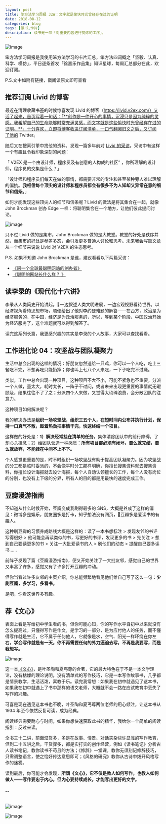 ```yaml
---
layout: post
title: 笨方法学习周报 32W：文字就是愉快时光曾经存在过的证明
date: 2018-08-12
categories: blog
tags: [读书,卡片]
description: 读书是一项「对重要内容进行提炼的工序」。
---
```



![image](http://upload-images.jianshu.io/upload_images/32598-10076b823e55a801?imageMogr2/auto-orient/strip%7CimageView2/2/w/1240)

笨方法学习周报是我使用笨方法学习的卡片汇总，笨方法四词概之「坚毅、认真、科学、模仿」，平日逐条首发「徐嘉乐作品集」知识星球，每周汇总部分在此，欢迎订阅。

P.S.文中如附有链接，戳阅读原文即可查看

## 推荐订阅 Livid 的博客

最近在清理收藏书签的时候惊喜发现 Livid  的博客（https://livid.v2ex.com/）又活了起来，首页写着一句话：「**创作是一件开心的事情，沉浸只是因为纯粹的灵感。我希望自己的生命能够时常充满灵感，而文字就是这些愉快时光曾经存在过的证明。**」十分喜欢，立即将博客收进订阅清单，一口气翻阅旧文之后，又订阅了他的 Twitter。

随后又在搜索引擎中找他的资料，发现一篇多年前对 [Livid 的采访](http://www.ifanr.com/22202)，采访中有这样一个有趣且令我印象深刻的问题：

「 V2EX 是一个由设计师，程序员及有创意的人构成的社区” ，你所理解的设计师，程序员的交集是什么？」

「设计师和程序员们每天在做的事情，都需要非常的专注和甚至某种旁人难以理解的偏执。**我相信每个顶尖的设计师和程序员都会有很多不为人知却又异常在意的细节和信条。**」

如何才能发现这些顶尖人的细节和信条呢？Livid 的做法是将其集合在一起，就像 John Brockman 创办 Edge 一样：将聪明集合在一个地方，让他们彼此提问讨论。

![image](http://upload-images.jianshu.io/upload_images/32598-0a1d7a1c34144331?imageMogr2/auto-orient/strip%7CimageView2/2/w/1240) 

只不过 Livid 做的是集市，John Brockman 做的是大教堂。教堂的好处是秩序井然，而集市的好处是参差多态，会引发更多普通人讨论和思考。未来我会写篇文章从一个细节来说说 Livid 对 V2EX 的生态思考。

P.S. 如果不知道 John Brockman 是谁，建议看看以下两篇采访：

- [《问一个全球最聪明网站的创办者》](https://www.lw5u.com/zz/renwu/news/itemid-957875.html)
- [《聪明的网站长什么样？ 》](https://www.edge.org/Press/ChinaBlogweeklyMagazine.pdf)

## 读李录的《现代化十六讲》

李录从人类简史开始讲起，一边叙述人类文明进展，一边宏观视野看待世界，以经济视角看待思想市场，顺便给出了他对李约瑟难题的解答——在西方，政治是为经济服务的，在中国，经济是为政治服务的，所以，等到某个阶段，中国政治开始为经济服务了，这个难题就可以得到解答了。

读完这系列长篇，我更感兴趣的其实是李录的个人故事，大家可以查找看看。

## 工作进化论 04：攻坚战与团队凝聚力

生活中总会出现的这样的情况：好朋友忽然送给一只鸡，你可以一个人吃，吃上三餐吃不完，不想再吃只能扔掉；你也叫上七八个人来吃，一下子吃完不过瘾。

类似，工作中总会出现一种项目，这种项目不大不小，可能不紧急也不重要，分派一个人做，量太大，耗时太长，一阵子不过问，或者未来出现更重要的事情就无暇顾及，结果往往不了了之；分派四个人来做，又觉得太琐碎浪费，会分散团队的注意力。

这种项目如何解决呢？

我的解决办法是**组织一场攻坚战，组织三五个人，在短时间内公布并执行计划，保持一口真气不散，趁着热劲把事情干完，快速终结一个项目。**

这样做的好处是：**1）解决经常挂在清单的任务**，集体清除团队中的前行障碍，了却心头挂念；2）给团队营造一种感觉：**所有项目都必须有闭环，要么就完结，要么就放弃，不能挂在中间不上不下。**

个人感觉更重要的是，时不时组织一场攻坚战有助于提高团队凝聚力。因为攻坚战的分工都是临时委派的，不会像平时分工那样明确，你擅长搜集资料就去搜集资料，你擅长设计海报就去设计海报，每个人自动认领擅长的工作，每个人没有岗位的分别，也没有上下级的分界，所有人的目的都是用最快的速度完成工作。

## 豆瓣漫游指南

不知道从什么时候开始，豆瓣变成我刷得最多的 SNS，大概是养成了这样的偏见：微博多是娱乐，朋友圈多是打卡，知乎想法没有网页，豆瓣多是爱读书的有趣人。

这种刷豆瓣的习惯养成路线大概是这样的：读了一本书想标注 > 发现友邻的书评写得很好 > 他可能会再读类似的书，写更好的书评，发现更多的书 > 先关注 >  想到自己要读更多的书 > 关注一大批爱读书的人 > 刷他们的动态 > 提醒自己要多读书…… 

前阵子发现了篇《豆瓣漫游指南》，便又开始关注了一大批友邻，感觉自己的世界又丰富了许多，感觉又有了许多打开豆瓣的冲动。

但你当看过许多友邻的主页介绍，你总能频繁地看见他们给自己写了这么一句：**少刷豆瓣，多学习，多看书。**

是吧，你看这世界多有趣。

## 荐《文心》

表面上看是写给初中学生看的书，但你可能心知，你的写作水平自初中以来就没有怎么提高过，只懂得写作是作文，是学习的一部分，是为应付他人的任务，而不懂得写作就是生活，它不属于任何他人，它就像是水，空气、阳光一样环绕在你左右，**学会写作就是有一天，你不再需要任何的外力逼迫去写，不再是我要写，而是我想写。**

![image](http://upload-images.jianshu.io/upload_images/32598-3bb6bbf08ff7eb0c?imageMogr2/auto-orient/strip%7CimageView2/2/w/1240)

这一本[《文心》](https://book.douban.com/subject/26841182/)，是叶圣陶和夏丐尊的合著，它的最大特色在于不是一本文学理论，没有枯燥的理论说明，没有清单式的写作技巧，它是一本写作故事书，几乎都是情景教学，生活活泼，寓教于乐。读完我常想：如果我在初中就遇见了这本书，如果我在初中就遇上了书中那样的语文老师，大概就不会一路在应试教育中丢失了写作的兴趣。

可喜是现在遇见这本书也不晚，叶圣陶和夏丐尊两位老师的用心倾注，让这本书从 1934 年至今依然反复可读，成为经典。

阅读经典需要耐心与时间，如果你想快速获取此书的精华，我给你一个简单的阅读指引：反过来读。

全书三十二讲，前面湿货多，多是在故事、情景、对话夹杂些许显浅的写作教育，但到二十五讲之后，干货骤多，都是实打实的创作经营，例如《读书笔记》分析古人读书笔记，教你读书不苟且的方法；《修辞》一堂课，教你无须刻记修辞技巧，只需调整语言，使之恰好传达意思即可；《风格的研究》教你从古诗中拨开风格写作的迷雾。

读到最后，你可能才会发现，**所谓《文心》，它不仅是教人如何写作，也教人如何做人——写作要忠于内心，但内心要持续成长，才能写出更好的文字。**


######  --

![image](http://upload-images.jianshu.io/upload_images/32598-eb718b8ca77ec9a3?imageMogr2/auto-orient/strip%7CimageView2/2/w/1240)

![image](http://upload-images.jianshu.io/upload_images/32598-ba0215142e278083?imageMogr2/auto-orient/strip%7CimageView2/2/w/1240)

